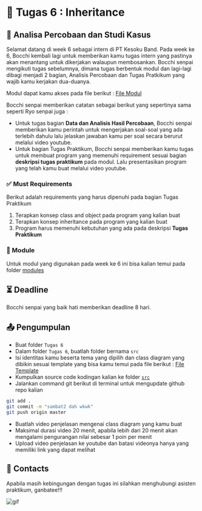 # 📝 Tugas 6 : Inheritance

## 💼 Analisa Percobaan dan Studi Kasus

Selamat datang di week 6 sebagai intern di PT Kesoku Band. Pada week ke 6, Bocchi kembali lagi untuk memberikan kamu tugas intern yang pastinya akan menantang untuk dikerjakan walaupun membosankan. Bocchi senpai mengikuti tugas sebelumnya, dimana tugas berbentuk modul dan lagi-lagi dibagi menjadi 2 bagian, Analisis Percobaan dan Tugas Pratkikum yang wajib kamu kerjakan dua-duanya. 

Modul dapat kamu akses pada file berikut : [File Modul](./modules/Modul%203%20Bab%206%20Inheritance.pdf)

Bocchi senpai memberikan catatan sebagai berikut yang sepertinya sama seperti Ryo senpai juga :

- Untuk tugas bagian **Data dan Analisis Hasil Percobaan**, Bocchi senpai memberikan kamu perintah untuk mengerjakan soal-soal yang ada terlebih dahulu lalu jelaskan jawaban kamu per soal secara berurut melalui video youtube. 
- Untuk bagian Tugas Praktikum, Bocchi senpai memberikan kamu tugas untuk membuat program yang memenuhi requirement sesuai bagian **deskripsi tugas praktikum** pada modul. Lalu presentasikan program yang telah kamu buat melalui video youtube.

### ✅ Must Requirements
Berikut adalah requirements yang harus dipenuhi pada bagian Tugas Praktikum

1. Terapkan konsep class and object pada program yang kalian buat
2. Terapkan konsep inheritance pada program yang kalian buat
3. Program harus memenuhi kebutuhan yang ada pada deskripsi **Tugas Praktikum**

### 📕 Module
Untuk modul yang digunakan pada week ke 6 ini bisa kalian temui pada folder [modules](./modules/)

## ⏳ Deadline

Bocchi senpai yang baik hati memberikan deadline 8 hari.

## 📤 Pengumpulan

- Buat folder ```Tugas 6```
- Dalam folder ```Tugas 6```, buatlah folder bernama ```src```
- Isi identitas kamu beserta tema yang dipilih dan class diagram yang dibikin sesuai template yang bisa kamu temui pada file berikut : [File Template](./src/README.md)
- Kumpulkan source code kodingan kalian ke folder [```src```](./src/)
- Jalankan command git berikut di terminal untuk mengupdate github repo kalian
```zsh
git add . 
git commit -m "sambat2 dah wkwk"
git push origin master
```
- Buatlah video penjelasan mengenai class diagram yang kamu buat
- Maksimal durasi video 20 menit, apabila lebih dari 20 menit akan mengalami pengurangan nilai sebesar 1 poin per menit
- Upload video penjelasan ke youtube dan batasi videonya hanya yang memiliki link yang dapat melihat

## 👥 Contacts

Apabila masih kebingungan dengan tugas ini silahkan menghubungi asisten praktikum, ganbatee!!!

![gif](https://media1.tenor.com/m/3L3IbgFoAzMAAAAd/poniedzia%C5%82ek-znowu-poniedzia%C5%82ek.gif)